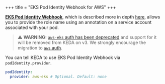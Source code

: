 +++
title = "EKS Pod Identity Webhook for AWS"
+++

[**EKS Pod Identity Webhook**](https://github.com/aws/amazon-eks-pod-identity-webhook), which is described more in depth [here](https://aws.amazon.com/blogs/opensource/introducing-fine-grained-iam-roles-service-accounts/), allows you to provide the role name using an annotation on a service account associated with your pod.

> ⚠️ **WARNING:** [`aws-eks` auth has been deprecated](https://github.com/kedacore/keda/issues/5086) and support for it will be removed from KEDA on v3. We strongly encourage the migration to [`aws` auth](./aws.md).

You can tell KEDA to use EKS Pod Identity Webhook via `podIdentity.provider`.

```yaml
podIdentity:
  provider: aws-eks # Optional. Default: none
```
